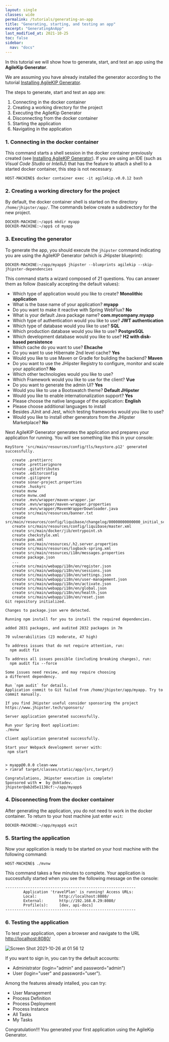 ```yaml
---
layout: single
classes: wide
permalink: /tutorials/generating-an-app
title: "Generating, starting, and testing an app"
excerpt: "GeneratingAnApp"
last_modified_at: 2021-10-25
toc: false
sidebar:
  nav: "docs"
---
```


In this tutorial we will show how to generate, start, and test an app using the **AgileKip Generator**.

We are assuming you have already installed the generator according to the tutorial [Installing AgileKIP Generator](installation).

The steps to generate, start and test an app are:

1. Connecting in the docker container
1. Creating a working directory for the project
1. Executing the AgileKip Generator
1. Disconnecting from the docker container
1. Starting the application
1. Navigating in the application

### 1. Connecting in the docker container

This command starts a shell session in the docker container previously created (see [Installing AgileKIP Generator](installation)). 
If you are using an IDE (such as *Visual Code Studio* or *IntelliJ*) that has the feature to attach a shell to a started docker container, this step is not necessary.

    HOST-MACHINE$ docker container exec -it agilekip.v0.0.12 bash


### 2. Creating a working directory for the project

By default, the docker container shell is started on the directory `/home/jhipster/app/`. The commands below create a subdirectory for the new project.
    
    DOCKER-MACHINE:~/app$ mkdir myapp
    DOCKER-MACHINE:~/app$ cd myapp

### 3. Executing the generator

To generate the app, you should execute the `jhipster` command indicating you are using the AgileKIP Generator (which is JHipster blueprint):

    DOCKER-MACHINE:~/app/myapp$ jhipster --blueprints agilekip --skip-jhipster-dependencies

This command starts a wizard composed of 21 questions. You can answer them as follow (basically accepting the default values):

- Which type of application would you like to create? **Monolithic application**
- What is the base name of your application? **myapp**
- Do you want to make it reactive with Spring WebFlux? **No**
- What is your default Java package name? **com.mycompany.myapp**
- Which type of authentication would you like to use? **JWT authentication**
- Which type of database would you like to use? **SQL**
- Which production database would you like to use? **PostgreSQL**
- Which development database would you like to use? **H2 with disk-based persistence**
- Which cache do you want to use? **Ehcache**
- Do you want to use Hibernate 2nd level cache? **Yes**
- Would you like to use Maven or Gradle for building the backend? **Maven**
- Do you want to use the JHipster Registry to configure, monitor and scale your application? **No**
- Which other technologies would you like to use? 
- Which Framework would you like to use for the client? **Vue**
- Do you want to generate the admin UI? **Yes**
- Would you like to use a Bootswatch theme? **Default JHipster**
- Would you like to enable internationalization support? **Yes**
- Please choose the native language of the application: **English**
- Please choose additional languages to install 
- Besides JUnit and Jest, which testing frameworks would you like to use? 
- Would you like to install other generators from the JHipster Marketplace? **No**

Next AgileKIP Generator generates the application and prepares your application for running. 
You will see something like this in your console:

```
KeyStore 'src/main/resources/config/tls/keystore.p12' generated successfully.

   create .prettierrc
   create .prettierignore
   create .gitattributes
   create .editorconfig
   create .gitignore
   create sonar-project.properties
   create .huskyrc
   create mvnw
   create mvnw.cmd
   create .mvn/wrapper/maven-wrapper.jar
   create .mvn/wrapper/maven-wrapper.properties
   create .mvn/wrapper/MavenWrapperDownloader.java
   create src/main/resources/banner.txt
   create src/main/resources/config/liquibase/changelog/00000000000000_initial_schema.xml
   create src/main/resources/config/liquibase/master.xml
   create src/main/docker/jib/entrypoint.sh
   create checkstyle.xml
   create pom.xml
   create src/main/resources/.h2.server.properties
   create src/main/resources/logback-spring.xml
   create src/main/resources/i18n/messages.properties
   create package.json
   ...
   create src/main/webapp/i18n/en/register.json
   create src/main/webapp/i18n/en/sessions.json
   create src/main/webapp/i18n/en/settings.json
   create src/main/webapp/i18n/en/user-management.json
   create src/main/webapp/i18n/en/activate.json
   create src/main/webapp/i18n/en/global.json
   create src/main/webapp/i18n/en/health.json
   create src/main/webapp/i18n/en/reset.json
Git repository initialized.

Changes to package.json were detected.

Running npm install for you to install the required dependencies.

added 2831 packages, and audited 2832 packages in 7m

70 vulnerabilities (23 moderate, 47 high)

To address issues that do not require attention, run:
  npm audit fix

To address all issues possible (including breaking changes), run:
  npm audit fix --force

Some issues need review, and may require choosing
a different dependency.

Run `npm audit` for details.
Application commit to Git failed from /home/jhipster/app/myapp. Try to commit manually.

If you find JHipster useful consider sponsoring the project https://www.jhipster.tech/sponsors/

Server application generated successfully.

Run your Spring Boot application:
./mvnw

Client application generated successfully.

Start your Webpack development server with:
 npm start


> myapp@0.0.0 clean-www
> rimraf target/classes/static/app/{src,target/}

Congratulations, JHipster execution is complete!
Sponsored with ❤️  by @oktadev.
jhipster@ab2d5e1138cf:~/app/myapp$ 
```

### 4. Disconnecting from the docker container
 
After generating the application, you do not need to work in the docker container. To return to your host machine just enter `exit`:

    DOCKER-MACHINE:~/app/myapp$ exit


### 5. Starting the application

Now your application is ready to be started on your host machine with the following command:

    HOST-MACHINE$ ./mvnw

This command takes a few minutes to complete. Your application is successfully started when you see the following message on the console:

```
----------------------------------------------------------
        Application 'travelPlan' is running! Access URLs:
        Local:          http://localhost:8080/
        External:       http://192.168.0.29:8080/
        Profile(s):     [dev, api-docs]
----------------------------------------------------------
```

### 6. Testing the application

To test your application, open a browser and navigate to the URL [http://localhost:8080/](http://localhost:8080/)


![Screen Shot 2021-10-26 at 01 56 12](https://user-images.githubusercontent.com/4369840/138817629-4be20620-1c6e-43ec-81d5-29db06de01a0.png)

If you want to sign in, you can try the default accounts:

- Administrator (login="admin" and password="admin")
- User (login="user" and password="user").


Among the features already intalled, you can try:

* User Management
* Process Definition
* Process Deployment
* Process Instance
* All Tasks
* My Tasks  

Congratulation!!! You generated your first application using the AgileKip Generator.
